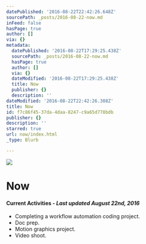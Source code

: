 ```yaml
---
datePublished: '2016-08-22T22:42:26.648Z'
sourcePath: _posts/2016-08-22-now.md
inFeed: false
hasPage: true
author: []
via: {}
metadata:
  datePublished: '2016-08-22T17:29:25.438Z'
  sourcePath: _posts/2016-08-22-now.md
  hasPage: true
  author: []
  via: {}
  dateModified: '2016-08-22T17:29:25.438Z'
  title: Now
  publisher: {}
  description: ''
dateModified: '2016-08-22T22:42:26.308Z'
title: Now
id: f7c86f45-37da-4daa-8247-c9a65d778bdb
publisher: {}
description: ''
starred: true
url: now/index.html
_type: Blurb

---
```

![](https://the-grid-user-content.s3-us-west-2.amazonaws.com/11dda310-e446-4099-b7ce-63148c0572c7.jpg)

# Now

#### Current Activities - _Last updated August 22nd, 2016_

* Completing a workflow automation coding project.
* Doc prep.
* Motion graphics project.
* Video shoot.